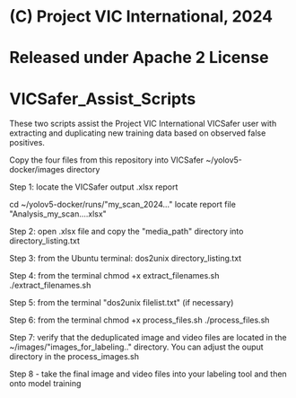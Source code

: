 # (C) Project VIC International, 2024
# Released under Apache 2 License
# VICSafer_Assist_Scripts

These two scripts assist the Project VIC International VICSafer user with extracting and duplicating new training data based on observed false positives. 

Copy the four files from this repository into VICSafer ~/yolov5-docker/images directory

Step 1: locate the VICSafer output .xlsx report

cd ~/yolov5-docker/runs/"my_scan_2024..."
locate report file "Analysis_my_scan....xlsx"

Step 2: open .xlsx file and copy the "media_path" directory into directory_listing.txt

Step 3: from the Ubuntu terminal: dos2unix directory_listing.txt

Step 4: from the terminal
chmod +x extract_filenames.sh
./extract_filenames.sh

Step 5: from the terminal "dos2unix filelist.txt" (if necessary)

Step 6: from the terminal
chmod +x process_files.sh
./process_files.sh

Step 7: verify that the deduplicated image and video files are located in the ~/images/"images_for_labeling.." directory. You can adjust the ouput directory in the process_images.sh

Step 8 - take the final image and video files into your labeling tool and then onto model training
